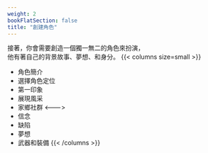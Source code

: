 ```yaml
---
weight: 2
bookFlatSection: false
title: "創建角色"
---
```


接著，你會需要創造一個獨一無二的角色來扮演，<br/>
他有著自己的背景故事、夢想、和身分。
{{< columns size=small >}}
- 角色簡介
- 選擇角色定位
- 第一印象
- 展現風采
- 家鄉社群
<--->
- 信念
- 缺陷
- 夢想
- 武器和裝備
{{< /columns >}}
